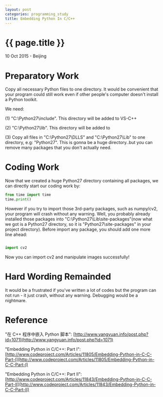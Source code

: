 ```yaml
---
layout: post
categories: programming_study
title: Embedding Python In C/C++
---
```


{{ page.title }}
================

<p class="meta">10 Oct 2015 - Beijing</p>

# Preparatory Work

Copy all necessary Python files to one directory. It would be convenient that your program could still work even if other people's computer doesn't install a Python toolkit.

We need:

(1) "C:\\Python27\\include". This directory will be added to VS-C++

(2) "C:\\Python27\\lib". This directory will be added to

(3) Copy all files in "C:\\Python27\\DLLS" and "C:\\Python27\\Lib" to one directory, e.g: "Python27". This is gonna be a huge directory..but you can remove many packages that you don't actually need.

# Coding Work

Now that we created a huge Python27 directory containing all packages, we can directly start our coding work by:

```Python
from time import time
time.print()
```

However if you try to import those 3rd-party packages, such as numpy/cv2, your program will crash without any warning. Well, you probably already installed those packages into "C:\\Python27\\Lib\\site-packages"(now what we got is a Python27 directory, so it is "Python27\\site-packages" in your project directory). Before import any package, you should add one more line ahead:

```Python

import cv2
```

Now you can import cv2 and manipulate images successfully!

# Hard Wording Remainded

It would be a frustrated if you've written a lot of codes but the program can not run - it just crash, without any warning. Debugging would be a nightmare.

# Reference

"在 C++ 程序中嵌入 Python 脚本": [http://www.yangyuan.info/post.php?id=1071](http://www.yangyuan.info/post.php?id=1071)

"Embedding Python in C/C++: Part I": [http://www.codeproject.com/Articles/11805/Embedding-Python-in-C-C-Part-I](http://www.codeproject.com/Articles/11805/Embedding-Python-in-C-C-Part-I)

"Embedding Python in C/C++: Part II": [http://www.codeproject.com/Articles/11843/Embedding-Python-in-C-C-Part-II](http://www.codeproject.com/Articles/11843/Embedding-Python-in-C-C-Part-II)
